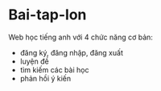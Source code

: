 # Bai-tap-lon
Web học tiếng anh với 4 chức năng cơ bản:
+ đăng ký, đăng nhập, đăng xuất
+ luyện đề
+ tìm kiếm các bài học
+ phản hồi ý kiến 
